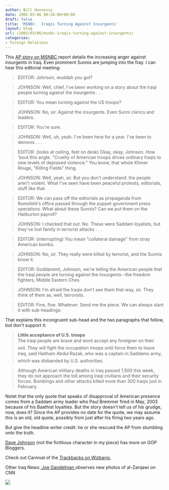 ```yaml
---
author: Bill Hennessy
date: 2005-03-06 00:26:00+00:00
draft: false
title: 'MSNBC:  Iraqis Turning Against Insurgents'
layout: blog
url: /2005/03/06/msnbc-iraqis-turning-against-insurgents/
categories:
- Foreign Relations
---
```


This [AP story on MSNBC ](https://www.msnbc.msn.com/id/7092159/)report details the increasing anger against insurgents in Iraq. Even prominent Sunnis are jumping into the fray. I can hear this editorial meeting:




> 

> 
> EDITOR: Johnson, wuddah you got? 
> 
> 

> 
> JOHNSON: Well, chief, I've been working on a story about the Iraqi people turning agianst the insurgents . . . 
> 
> 

> 
> EDITOR: You mean turning against the US troops? 
> 
> 

> 
> JOHNSON: No, sir. Against the insurgents. Even Sunni clerics and leaders.
> 
> 

> 
> EDITOR: You're sure.
> 
> 

> 
> JOHNSON: Well, uh, yeah. I've been here for a year. I've been to demons . . . 
> 
> 

> 
> EDITOR: (looks at ceiling, feet on desk) Okay, okay, Johnson. How 'bout this angle. "Cruelty of American troops drives ordinary Iraqis to new levels of depraved violence." You know, that whole Khmer Rouge, "Killing Fields" thing.
> 
> 

> 
> JOHNSON: Well, yeah, sir. But you don't understand: the people aren't violent. What I've seen have been peaceful protests, editorials, stuff like that.
> 
> 

> 
> EDITOR: We can pass off the editorials as propaganda from Rumsfeld's office passed through the puppet government press operations. What about these Sunnis? Can we put them on the Haliburton payroll?
> 
> 

> 
> JOHNSON: I checked that out. No. These were Saddam loyalists, but they've lost family in terrorist attacks . . .
> 
> 

> 
> EDITOR: (interrupting) You mean "collateral damage" from stray American bombs. 
> 
> 

> 
> JOHNSON: No, sir. They really were killed by terrorist, and the Sunnis know it.
> 
> 

> 
> EDITOR: Goddammit, Johnson, we're telling the American people that the Iraqi people are turning against the insurgents--the freedom fighters, Middle Eastern Ches.
> 
> 

> 
> JOHNSON: I'm afraid the Iraqis don't see them that way, sir. They think of them as, well, terrorists.
> 
> 

> 
> EDITOR: Fine, fine. Whatever. Send me the piece. We can always slant it with sub-headings:
> 
> 




That explains this incongruent sub-head and the two paragraphs that follow, but don't support it:




> 

> 
> ****Little acceptance of U.S. troops****  
The Iraqi people are brave and wont accept any foreigner on their soil. They will fight the occupation troops until force them to leave Iraq, said Haitham Abdul Razak, who was a captain in Saddams army, which was disbanded by U.S. authorities.
> 
> 

> 
> Although American military deaths in Iraq passed 1,500 this week, they do not approach the toll among Iraqi civilians and their security forces. Bombings and other attacks killed more than 300 Iraqis just in February.
> 
> 




Notet that the only quote that speaks of disapproval of American presence comes from a Saddam army leader who Paul Bremmer fired in May, 2003 because of his Baathist loyalties. But the story doesn't tell us of his grudge, now, does it? Since the AP provides no date for the quote, we may assume this is an old, old quote, possibly from just after his firing two years ago.




But give the headline writer credit: he or she rescued the AP from stumbling onto the truth.




[Dave Johnson](https://www.gopbloggers.org/mt/archives/000538.html) (not the fictitious character in my piece) has more on GOP Bloggers.




Check out Carnival of the [Trackbacks on Wizbang. ](https://wizbangblog.com/archives/005273.php)




Other Iraq News:[ Joe Gandelman ](https://www.deanesmay.com/posts/1110055810.shtml)observes new photos of al-Zarqawi on CNN




![](https://blog.billhennessy.com/aggbug.aspx?PostID=1309)

